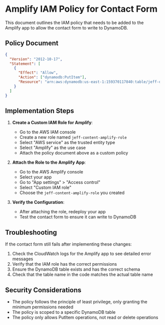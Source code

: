 # Amplify IAM Policy for Contact Form

This document outlines the IAM policy that needs to be added to the Amplify app to allow the contact form to write to DynamoDB.

## Policy Document

```json
{
  "Version": "2012-10-17",
  "Statement": [
    {
      "Effect": "Allow",
      "Action": ["dynamodb:PutItem"],
      "Resource": "arn:aws:dynamodb:us-east-1:159370117840:table/jeff-dev-contact-forms"
    }
  ]
}
```

## Implementation Steps

1. **Create a Custom IAM Role for Amplify**:

   - Go to the AWS IAM console
   - Create a new role named `jeff-content-amplify-role`
   - Select "AWS service" as the trusted entity type
   - Select "Amplify" as the use case
   - Attach the policy document above as a custom policy

2. **Attach the Role to the Amplify App**:

   - Go to the AWS Amplify console
   - Select your app
   - Go to "App settings" > "Access control"
   - Select "Custom IAM role"
   - Choose the `jeff-content-amplify-role` you created

3. **Verify the Configuration**:
   - After attaching the role, redeploy your app
   - Test the contact form to ensure it can write to DynamoDB

## Troubleshooting

If the contact form still fails after implementing these changes:

1. Check the CloudWatch logs for the Amplify app to see detailed error messages
2. Verify that the IAM role has the correct permissions
3. Ensure the DynamoDB table exists and has the correct schema
4. Check that the table name in the code matches the actual table name

## Security Considerations

- The policy follows the principle of least privilege, only granting the minimum permissions needed
- The policy is scoped to a specific DynamoDB table
- The policy only allows PutItem operations, not read or delete operations

